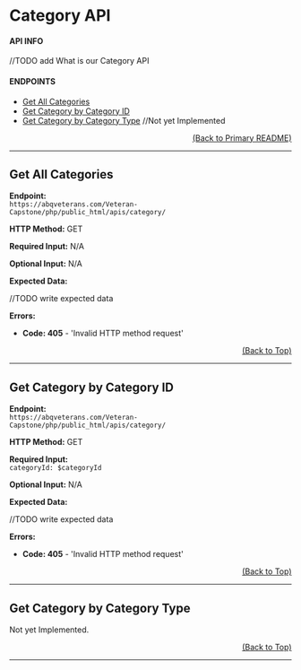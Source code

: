 # Category API

#### API INFO
//TODO add What is our Category API

#### ENDPOINTS
* [Get All Categories](https://github.com/Veteran-Capstone-Group/Veteran-Resource-WebApp/tree/master/php/public_html/apis/category#Get-All-Categories)
* [Get Category by Category ID](https://github.com/Veteran-Capstone-Group/Veteran-Resource-WebApp/tree/master/php/public_html/apis/category#Get-Category-by-Category-ID)
* [Get Category by Category Type](https://github.com/Veteran-Capstone-Group/Veteran-Resource-WebApp/tree/master/php/public_html/apis/category#Get-Category-by-Category-Type) //Not yet Implemented

[<p align="right">(Back to Primary README)</p>](https://github.com/Veteran-Capstone-Group/Veteran-Resource-WebApp#API-Documentation)

---

## Get All Categories

**Endpoint:**   
`https://abqveterans.com/Veteran-Capstone/php/public_html/apis/category/`

**HTTP Method:** GET  

**Required Input:** N/A

**Optional Input:** N/A 

**Expected Data:** 
  
 //TODO write expected data
 
**Errors:**   
* **Code: 405** - 'Invalid HTTP method request'  

[<p align="right">(Back to Top)</p>](https://github.com/Veteran-Capstone-Group/Veteran-Resource-WebApp/tree/master/php/public_html/apis/category#Category-API)

---

## Get Category by Category ID

**Endpoint:**   
`https://abqveterans.com/Veteran-Capstone/php/public_html/apis/category/`

**HTTP Method:** GET  

**Required Input:**   
`categoryId: $categoryId`

**Optional Input:** N/A

**Expected Data:** 
 
 //TODO write expected data
 
**Errors:**   
* **Code: 405** - 'Invalid HTTP method request'  

[<p align="right">(Back to Top)</p>](https://github.com/Veteran-Capstone-Group/Veteran-Resource-WebApp/tree/master/php/public_html/apis/category#Category-API)

---

## Get Category by Category Type

Not yet Implemented.

[<p align="right">(Back to Top)</p>](https://github.com/Veteran-Capstone-Group/Veteran-Resource-WebApp/tree/master/php/public_html/apis/category#Category-API)

---
